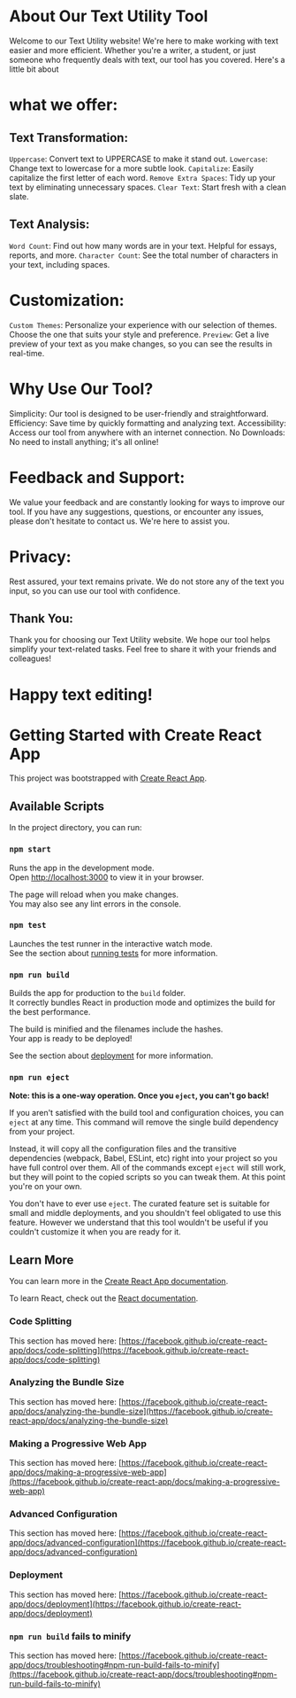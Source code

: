 # About Our Text Utility Tool

Welcome to our Text Utility website! We're here to make working with text easier and more efficient. Whether you're a writer, a student, or just someone who frequently deals with text, our tool has you covered. Here's a little bit about

# what we offer:

## Text Transformation:

`Uppercase`: Convert text to UPPERCASE to make it stand out.
`Lowercase`: Change text to lowercase for a more subtle look.
`Capitalize`: Easily capitalize the first letter of each word.
`Remove Extra Spaces`: Tidy up your text by eliminating unnecessary spaces.
`Clear Text`: Start fresh with a clean slate.

## Text Analysis:

`Word Count`: Find out how many words are in your text. Helpful for essays, reports, and more.
`Character Count`: See the total number of characters in your text, including spaces.

# Customization:

`Custom Themes`: Personalize your experience with our selection of themes. Choose the one that suits your style and preference.
`Preview`: Get a live preview of your text as you make changes, so you can see the results in real-time.

# Why Use Our Tool?

Simplicity: Our tool is designed to be user-friendly and straightforward.
Efficiency: Save time by quickly formatting and analyzing text.
Accessibility: Access our tool from anywhere with an internet connection.
No Downloads: No need to install anything; it's all online!

# Feedback and Support:

We value your feedback and are constantly looking for ways to improve our tool. If you have any suggestions, questions, or encounter any issues, please don't hesitate to contact us. We're here to assist you.

# Privacy:

Rest assured, your text remains private. We do not store any of the text you input, so you can use our tool with confidence.

## Thank You:

Thank you for choosing our Text Utility website. We hope our tool helps simplify your text-related tasks. Feel free to share it with your friends and colleagues!

# Happy text editing!

# Getting Started with Create React App

This project was bootstrapped with [Create React App](https://github.com/facebook/create-react-app).

## Available Scripts

In the project directory, you can run:

### `npm start`

Runs the app in the development mode.\
Open [http://localhost:3000](http://localhost:3000) to view it in your browser.

The page will reload when you make changes.\
You may also see any lint errors in the console.

### `npm test`

Launches the test runner in the interactive watch mode.\
See the section about [running tests](https://facebook.github.io/create-react-app/docs/running-tests) for more information.

### `npm run build`

Builds the app for production to the `build` folder.\
It correctly bundles React in production mode and optimizes the build for the best performance.

The build is minified and the filenames include the hashes.\
Your app is ready to be deployed!

See the section about [deployment](https://facebook.github.io/create-react-app/docs/deployment) for more information.

### `npm run eject`

**Note: this is a one-way operation. Once you `eject`, you can't go back!**

If you aren't satisfied with the build tool and configuration choices, you can `eject` at any time. This command will remove the single build dependency from your project.

Instead, it will copy all the configuration files and the transitive dependencies (webpack, Babel, ESLint, etc) right into your project so you have full control over them. All of the commands except `eject` will still work, but they will point to the copied scripts so you can tweak them. At this point you're on your own.

You don't have to ever use `eject`. The curated feature set is suitable for small and middle deployments, and you shouldn't feel obligated to use this feature. However we understand that this tool wouldn't be useful if you couldn't customize it when you are ready for it.

## Learn More

You can learn more in the [Create React App documentation](https://facebook.github.io/create-react-app/docs/getting-started).

To learn React, check out the [React documentation](https://reactjs.org/).

### Code Splitting

This section has moved here: [https://facebook.github.io/create-react-app/docs/code-splitting](https://facebook.github.io/create-react-app/docs/code-splitting)

### Analyzing the Bundle Size

This section has moved here: [https://facebook.github.io/create-react-app/docs/analyzing-the-bundle-size](https://facebook.github.io/create-react-app/docs/analyzing-the-bundle-size)

### Making a Progressive Web App

This section has moved here: [https://facebook.github.io/create-react-app/docs/making-a-progressive-web-app](https://facebook.github.io/create-react-app/docs/making-a-progressive-web-app)

### Advanced Configuration

This section has moved here: [https://facebook.github.io/create-react-app/docs/advanced-configuration](https://facebook.github.io/create-react-app/docs/advanced-configuration)

### Deployment

This section has moved here: [https://facebook.github.io/create-react-app/docs/deployment](https://facebook.github.io/create-react-app/docs/deployment)

### `npm run build` fails to minify

This section has moved here: [https://facebook.github.io/create-react-app/docs/troubleshooting#npm-run-build-fails-to-minify](https://facebook.github.io/create-react-app/docs/troubleshooting#npm-run-build-fails-to-minify)
